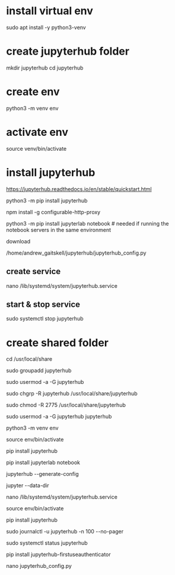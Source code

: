 # install virtual env

sudo apt install -y python3-venv

# create jupyterhub folder

mkdir jupyterhub
cd jupyterhub

# create env

python3 -m venv env

# activate env

source venv/bin/activate

# install jupyterhub

https://jupyterhub.readthedocs.io/en/stable/quickstart.html

python3 -m pip install jupyterhub

npm install -g configurable-http-proxy

python3 -m pip install jupyterlab notebook  # needed if running the notebook servers in the same environment



download

/home/andrew_gaitskell/jupyterhub/jupyterhub_config.py

## create service

nano /lib/systemd/system/jupyterhub.service


## start & stop service

sudo systemctl stop jupyterhub

# create shared folder

cd  /usr/local/share

sudo groupadd jupyterhub

sudo usermod -a -G jupyterhub

sudo chgrp -R jupyterhub /usr/local/share/jupyterhub

sudo chmod -R 2775 /usr/local/share/jupyterhub


sudo usermod -a -G jupyterhub jupyterhub


python3 -m venv env

source env/bin/activate


pip install jupyterhub

pip install jupyterlab notebook

jupyterhub --generate-config

jupyter --data-dir


nano /lib/systemd/system/jupyterhub.service

source env/bin/activate

pip install jupyterhub

sudo journalctl -u jupyterhub -n 100 --no-pager


sudo systemctl status jupyterhub

pip install jupyterhub-firstuseauthenticator

nano jupyterhub_config.py
